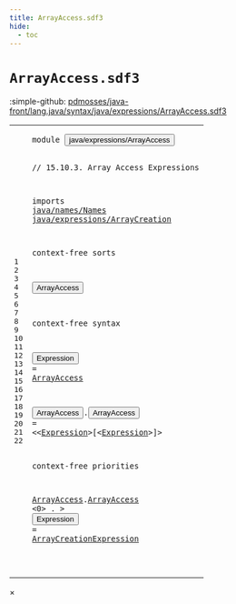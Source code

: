 ```yaml
---
title: ArrayAccess.sdf3
hide:
  - toc
---
```


# `ArrayAccess.sdf3`

:simple-github: [pdmosses/java-front/lang.java/syntax/java/expressions/ArrayAccess.sdf3]

[pdmosses/java-front/lang.java/syntax/java/expressions/ArrayAccess.sdf3]: https://github.com/pdmosses/java-front/blob/master/lang.java/syntax/java/expressions/ArrayAccess.sdf3 "The source file on GitHub"

<div class="sdf3"><table class="highlighttable"><tbody><tr><td class="linenos"><div class="linenodiv"><pre><span></span>1
2
3
4
5
6
7
8
9
10
11
12
13
14
15
16
17
18
19
20
21
22
</pre></div></td>
<td class="code"><pre><code><span class="keyword">module</span> <button class="modal-open" id="java/expressions/ArrayAccess_1_8" title="a definition with multiple references" data-urls="../AssignmentOperators.sdf3/#java/expressions/ArrayAccess line 6_3; ../Disambiguation.sdf3/#java/expressions/ArrayAccess line 8_3; ../Main.sdf3/#java/expressions/ArrayAccess line 11_3">java/expressions/ArrayAccess</button>

<span class="layout">// 15.10.3. Array Access Expressions</span>

<span class="keyword">imports</span>
  <a href="../../names/Names.sdf3/#java/names/Names_1_8" id="java/names/Names_6_3" title="a reference to a single-file definition">java/names/Names</a>
  <a href="../ArrayCreation.sdf3/#java/expressions/ArrayCreation_1_8" id="java/expressions/ArrayCreation_7_3" title="a reference to a single-file definition">java/expressions/ArrayCreation</a>

<span class="keyword">context-free sorts</span>

  <button class="modal-open" id="ArrayAccess_11_3" title="a definition with multiple references" data-urls="#ArrayAccess line 15_16, 21_3; ../AssignmentOperators.sdf3/#ArrayAccess line 31_9; ../Disambiguation.sdf3/#ArrayAccess line 56_5">ArrayAccess</button>

<span class="keyword">context-free syntax</span>

  <button class="modal-open" id="Expression_15_3" title="a definition with multiple references" data-urls="#Expression line 17_31, 17_44">Expression</button> = <a href="#ArrayAccess_11_3" id="ArrayAccess_15_16" title="a reference to a single-file definition">ArrayAccess</a>
  
  <button class="modal-open" id="ArrayAccess_17_3" title="a definition with multiple references" data-urls="#ArrayAccess line 15_16, 21_3; ../AssignmentOperators.sdf3/#ArrayAccess line 31_9; ../Disambiguation.sdf3/#ArrayAccess line 56_5">ArrayAccess</button>.<span class="cons_Constructor"><button class="modal-open" id="ArrayAccess_17_15" title="a definition with multiple references" data-urls="#ArrayAccess line 21_15; ../Disambiguation.sdf3/#ArrayAccess line 56_17">ArrayAccess</button></span> = &lt;&lt;<a href="#Expression_15_3" id="Expression_17_31" title="a reference to a single-file definition">Expression</a>&gt;<span class="cons_String">[</span>&lt;<a href="#Expression_15_3" id="Expression_17_44" title="a reference to a single-file definition">Expression</a>&gt;<span class="cons_String">]</span>&gt;
  
<span class="keyword">context-free priorities</span>

  <a href="#ArrayAccess_11_3" id="ArrayAccess_21_3" title="a reference to a single-file definition">ArrayAccess</a>.<span class="cons_Constructor"><a href="#ArrayAccess_17_15" id="ArrayAccess_21_15" title="a reference to a single-file definition">ArrayAccess</a></span> &lt;0&gt; . &gt; <button class="modal-open" id="Expression_21_35" title="a definition with multiple references" data-urls="#Expression line 17_31, 17_44">Expression</button> = <a href="../ArrayCreation.sdf3/#ArrayCreationExpression_13_3" id="ArrayCreationExpression_21_48" title="a reference to a single-file definition">ArrayCreationExpression</a>
  
</code></pre></td></tr></tbody></table></div>

<div id="modal">
  <div id="modal-content">
    <span id="modal-close">&times;</span>
    <h2 id="modal-h2"></h2>
    <p  id="modal-p"></p>
    <ul id="modal-ul"></ul>
  </div>
</div>
